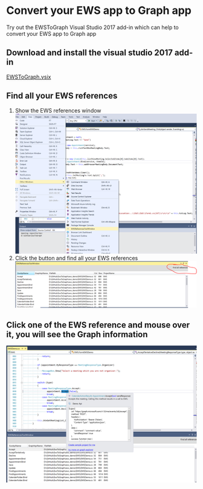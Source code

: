 # Convert your EWS app to Graph app
Try out the EWSToGraph Visual Studio 2017 add-in which can help to convert your EWS app to Graph app

## Download and install the visual studio 2017 add-in
[EWSToGraph.vsix](https://github.com/InteropEvents/mail-app-microsoft-graph/blob/master/more%20resources/EWSToGraph/EWSToGraph.vsix)

## Find all your EWS references 
1. Show the EWS references window
![alt text](imgs/EwsToGraphToolWindow.png "Show the EWS references windows") 
2. Click the button and find all your EWS references
![alt text](imgs/EWSToGraphToolWindow2.PNG "Find all your EWS references")

## Click one of the EWS reference and mouse over it, you will see the Graph information
![alt text](imgs/EWSToGraph3.png "Graph information") 




